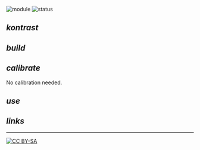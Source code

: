 ![module](https://img.shields.io/badge/module-mischer-yellow)
![status](https://img.shields.io/badge/status-work%20in%20progress-orange)

## *kontrast*

## *build*

## *calibrate*

No calibration needed.

## *use*

## *links*

---
[![CC BY-SA](https://licensebuttons.net/l/by-sa/3.0/88x31.png)](https://creativecommons.org/licenses/by-sa/4.0/)

[1]: https://en.wikipedia.org/wiki/Envelope_(music)
